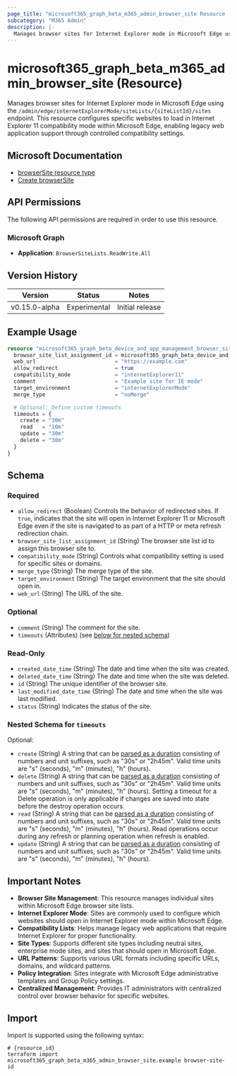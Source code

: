 ```yaml
---
page_title: "microsoft365_graph_beta_m365_admin_browser_site Resource - terraform-provider-microsoft365"
subcategory: "M365 Admin"
description: |-
  Manages browser sites for Internet Explorer mode in Microsoft Edge using the /admin/edge/internetExplorerMode/siteLists/{siteListId}/sites endpoint. This resource configures specific websites to load in Internet Explorer 11 compatibility mode within Microsoft Edge, enabling legacy web application support through controlled compatibility settings.
---
```


# microsoft365_graph_beta_m365_admin_browser_site (Resource)

Manages browser sites for Internet Explorer mode in Microsoft Edge using the `/admin/edge/internetExplorerMode/siteLists/{siteListId}/sites` endpoint. This resource configures specific websites to load in Internet Explorer 11 compatibility mode within Microsoft Edge, enabling legacy web application support through controlled compatibility settings.

## Microsoft Documentation

- [browserSite resource type](https://learn.microsoft.com/en-us/graph/api/resources/browsersite?view=graph-rest-beta)
- [Create browserSite](https://learn.microsoft.com/en-us/graph/api/browsersitelist-post-sites?view=graph-rest-beta)

## API Permissions

The following API permissions are required in order to use this resource.

### Microsoft Graph

- **Application**: `BrowserSiteLists.ReadWrite.All`

## Version History

| Version | Status | Notes |
|---------|--------|-------|
| v0.15.0-alpha | Experimental | Initial release

## Example Usage

```terraform
resource "microsoft365_graph_beta_device_and_app_management_browser_site" "example_site" {
  browser_site_list_assignment_id = microsoft365_graph_beta_device_and_app_management_browser_site_list.example.id
  web_url                         = "https://example.com"
  allow_redirect                  = true
  compatibility_mode              = "internetExplorer11"
  comment                         = "Example site for IE mode"
  target_environment              = "internetExplorerMode"
  merge_type                      = "noMerge"

  # Optional: Define custom timeouts
  timeouts = {
    create = "30m"
    read   = "10m"
    update = "30m"
    delete = "30m"
  }
}
```

<!-- schema generated by tfplugindocs -->
## Schema

### Required

- `allow_redirect` (Boolean) Controls the behavior of redirected sites. If `true`, indicates that the site will open in Internet Explorer 11 or Microsoft Edge even if the site is navigated to as part of a HTTP or meta refresh redirection chain.
- `browser_site_list_assignment_id` (String) The browser site list id to assign this browser site to.
- `compatibility_mode` (String) Controls what compatibility setting is used for specific sites or domains.
- `merge_type` (String) The merge type of the site.
- `target_environment` (String) The target environment that the site should open in.
- `web_url` (String) The URL of the site.

### Optional

- `comment` (String) The comment for the site.
- `timeouts` (Attributes) (see [below for nested schema](#nestedatt--timeouts))

### Read-Only

- `created_date_time` (String) The date and time when the site was created.
- `deleted_date_time` (String) The date and time when the site was deleted.
- `id` (String) The unique identifier of the browser site.
- `last_modified_date_time` (String) The date and time when the site was last modified.
- `status` (String) Indicates the status of the site.

<a id="nestedatt--timeouts"></a>
### Nested Schema for `timeouts`

Optional:

- `create` (String) A string that can be [parsed as a duration](https://pkg.go.dev/time#ParseDuration) consisting of numbers and unit suffixes, such as "30s" or "2h45m". Valid time units are "s" (seconds), "m" (minutes), "h" (hours).
- `delete` (String) A string that can be [parsed as a duration](https://pkg.go.dev/time#ParseDuration) consisting of numbers and unit suffixes, such as "30s" or "2h45m". Valid time units are "s" (seconds), "m" (minutes), "h" (hours). Setting a timeout for a Delete operation is only applicable if changes are saved into state before the destroy operation occurs.
- `read` (String) A string that can be [parsed as a duration](https://pkg.go.dev/time#ParseDuration) consisting of numbers and unit suffixes, such as "30s" or "2h45m". Valid time units are "s" (seconds), "m" (minutes), "h" (hours). Read operations occur during any refresh or planning operation when refresh is enabled.
- `update` (String) A string that can be [parsed as a duration](https://pkg.go.dev/time#ParseDuration) consisting of numbers and unit suffixes, such as "30s" or "2h45m". Valid time units are "s" (seconds), "m" (minutes), "h" (hours).

## Important Notes

- **Browser Site Management**: This resource manages individual sites within Microsoft Edge browser site lists.
- **Internet Explorer Mode**: Sites are commonly used to configure which websites should open in Internet Explorer mode within Microsoft Edge.
- **Compatibility Lists**: Helps manage legacy web applications that require Internet Explorer for proper functionality.
- **Site Types**: Supports different site types including neutral sites, enterprise mode sites, and sites that should open in Microsoft Edge.
- **URL Patterns**: Supports various URL formats including specific URLs, domains, and wildcard patterns.
- **Policy Integration**: Sites integrate with Microsoft Edge administrative templates and Group Policy settings.
- **Centralized Management**: Provides IT administrators with centralized control over browser behavior for specific websites.

## Import

Import is supported using the following syntax:

```shell
# {resource_id}
terraform import microsoft365_graph_beta_m365_admin_browser_site.example browser-site-id
```
